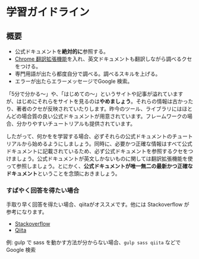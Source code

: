 # 学習ガイドライン

## 概要

* 公式ドキュメントを**絶対的に**参照する。
* [Chrome 翻訳拡張機能](https://chrome.google.com/webstore/detail/google-translate/aapbdbdomjkkjkaonfhkkikfgjllcleb?hl=ja)を入れ、英文ドキュメントも翻訳しながら調べるクセをつける。
* 専門用語が出たら都度自分で調べる。調べるスキルを上げる。
* エラーが出たらエラーメッセージでGoogle 検索。

「5分で分かる〜」や、「はじめての〜」というサイトや記事が溢れていますが、はじめにそれらをサイトを見るのは**やめましょう**。それらの情報は古かったり、著者のクセが反映されていたりします。昨今のツール、ライブラリにはほとんどの場合質の良い公式ドキュメントが用意されています。フレームワークの場合、分かりやすいチュートリアルも提供されています。

したがって、何かをを学習する場合、必ずそれらの公式ドキュメントのチュートリアルから始めるようにしましょう。同時に、必要かつ正確な情報はすべて公式ドキュメントに記載されているため、必ず公式ドキュメントを参照するクセをつけましょう。公式ドキュメントが英文しかないものに関しては翻訳拡張機能を使って参照しましょう。とにかく、**公式ドキュメントが唯一無二の最新かつ正確なドキュメント**ということを念頭におきましょう。

### すばやく回答を得たい場合

手取り早く回答を得たい場合、qiitaがオススメです。他には Stackoverflow が参考になります。

* [Stackoverflow](https://ja.stackoverflow.com/)
* [Qiita](https://qiita.com/trend)

例: gulp で sass を動かす方法が分からない場合、`gulp sass qiita` などで Google 検索


